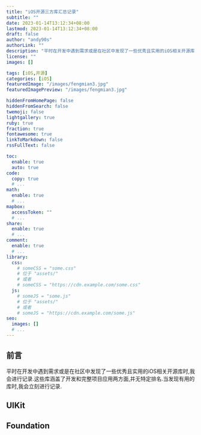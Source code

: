 ```yaml
---
title: "iOS开源三方库汇总记录"
subtitle: ""
date: 2023-01-14T13:12:34+08:00
lastmod: 2023-01-14T13:12:34+08:00
draft: false
author: "andy90s"
authorLink: ""
description: "平时在开发中遇到需求或是在社区中发现了一些优秀且实用的iOS相关开源库"
license: ""
images: []

tags: [iOS,开源]
categories: [iOS]
featuredImage: "/images/fengmian3.jpg"
featuredImagePreview: "/images/fengmian3.jpg"

hiddenFromHomePage: false
hiddenFromSearch: false
twemoji: false
lightgallery: true
ruby: true
fraction: true
fontawesome: true
linkToMarkdown: false
rssFullText: false

toc:
  enable: true
  auto: true
code:
  copy: true
  # ...
math:
  enable: true
  # ...
mapbox:
  accessToken: ""
  # ...
share:
  enable: true
  # ...
comment:
  enable: true
  # ...
library:
  css:
    # someCSS = "some.css"
    # 位于 "assets/"
    # 或者
    # someCSS = "https://cdn.example.com/some.css"
  js:
    # someJS = "some.js"
    # 位于 "assets/"
    # 或者
    # someJS = "https://cdn.example.com/some.js"
seo:
  images: []
  # ...
---
```

<!--more-->

## 前言
平时在开发中遇到需求或是在社区中发现了一些优秀且实用的iOS相关开源库时,我会进行记录.这些库涵盖了开发和完整项目应用两方面,并无特定排名.当发现有用的库时,我会立刻进行记录.

## UIKit
## Foundation
## 